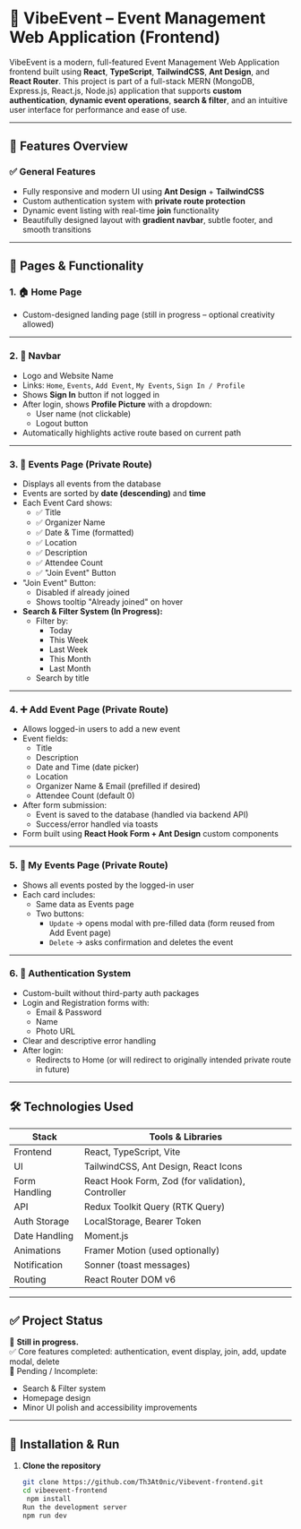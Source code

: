 # 🎉 VibeEvent – Event Management Web Application (Frontend)

VibeEvent is a modern, full-featured Event Management Web Application frontend built using **React**, **TypeScript**, **TailwindCSS**, **Ant Design**, and **React Router**. This project is part of a full-stack MERN (MongoDB, Express.js, React.js, Node.js) application that supports **custom authentication**, **dynamic event operations**, **search & filter**, and an intuitive user interface for performance and ease of use.

---

## 🚀 Features Overview

### ✅ General Features

- Fully responsive and modern UI using **Ant Design** + **TailwindCSS**
- Custom authentication system with **private route protection**
- Dynamic event listing with real-time **join** functionality
- Beautifully designed layout with **gradient navbar**, subtle footer, and smooth transitions

---

## 📁 Pages & Functionality

### 1. 🏠 Home Page

- Custom-designed landing page (still in progress – optional creativity allowed)

---

### 2. 🧭 Navbar

- Logo and Website Name
- Links: `Home`, `Events`, `Add Event`, `My Events`, `Sign In / Profile`
- Shows **Sign In** button if not logged in
- After login, shows **Profile Picture** with a dropdown:
  - User name (not clickable)
  - Logout button
- Automatically highlights active route based on current path

---

### 3. 📅 Events Page (Private Route)

- Displays all events from the database
- Events are sorted by **date (descending)** and **time**
- Each Event Card shows:
  - ✅ Title
  - ✅ Organizer Name
  - ✅ Date & Time (formatted)
  - ✅ Location
  - ✅ Description
  - ✅ Attendee Count
  - ✅ "Join Event" Button
- "Join Event" Button:
  - Disabled if already joined
  - Shows tooltip "Already joined" on hover
- **Search & Filter System (In Progress):**
  - Filter by:
    - Today
    - This Week
    - Last Week
    - This Month
    - Last Month
  - Search by title

---

### 4. ➕ Add Event Page (Private Route)

- Allows logged-in users to add a new event
- Event fields:
  - Title
  - Description
  - Date and Time (date picker)
  - Location
  - Organizer Name & Email (prefilled if desired)
  - Attendee Count (default 0)
- After form submission:
  - Event is saved to the database (handled via backend API)
  - Success/error handled via toasts
- Form built using **React Hook Form + Ant Design** custom components

---

### 5. 👤 My Events Page (Private Route)

- Shows all events posted by the logged-in user
- Each card includes:
  - Same data as Events page
  - Two buttons:
    - `Update` → opens modal with pre-filled data (form reused from Add Event page)
    - `Delete` → asks confirmation and deletes the event

---

### 6. 🔐 Authentication System

- Custom-built without third-party auth packages
- Login and Registration forms with:
  - Email & Password
  - Name
  - Photo URL
- Clear and descriptive error handling
- After login:
  - Redirects to Home (or will redirect to originally intended private route in future)

---

## 🛠️ Technologies Used

| Stack         | Tools & Libraries                                 |
| ------------- | ------------------------------------------------- |
| Frontend      | React, TypeScript, Vite                           |
| UI            | TailwindCSS, Ant Design, React Icons              |
| Form Handling | React Hook Form, Zod (for validation), Controller |
| API           | Redux Toolkit Query (RTK Query)                   |
| Auth Storage  | LocalStorage, Bearer Token                        |
| Date Handling | Moment.js                                         |
| Animations    | Framer Motion (used optionally)                   |
| Notification  | Sonner (toast messages)                           |
| Routing       | React Router DOM v6                               |

---

## ✅ Project Status

🔧 **Still in progress.**  
✅ Core features completed: authentication, event display, join, add, update modal, delete  
🚧 Pending / Incomplete:

- Search & Filter system
- Homepage design
- Minor UI polish and accessibility improvements

---

## 🔄 Installation & Run

1. **Clone the repository**
   ```bash
   git clone https://github.com/Th3At0nic/Vibevent-frontend.git
   cd vibeevent-frontend
    npm install
   Run the development server
   npm run dev
   ```
